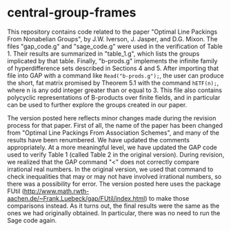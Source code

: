 # central-group-frames
This repository contains code related to the paper "Optimal Line Packings From Nonabelian Groups", by J.W. Iverson, J. Jasper, and D.G. Mixon. The files "gap_code.g" and "sage_code.g" were used in the verification of Table 1. Their results are summarized in "table_1.g", which lists the groups implicated by that table. Finally, "b-prods.g" implements the infinite family of hyperdifference sets described in Sections 4 and 5. After importing that file into GAP with a command like `Read("b-prods.g");`, the user can produce the short, fat matrix promised by Theorem 5.1 with the command `hETF(n);`, where n is any odd integer greater than or equal to 3. This file also contains polycyclic representations of B-products over finite fields, and in particular can be used to further explore the groups created in our paper.

The version posted here reflects minor changes made during the revision process for that paper. First of all, the name of the paper has been changed from "Optimal Line Packings From Association Schemes", and many of the results have been renumbered. We have updated the comments appropriately. At a more meaningful level, we have updated the GAP code used to verify Table 1 (called Table 2 in the original version). During revision, we realized that the GAP command "<" does not correctly compare irrational real numbers. In the original version, we used that command to check inequalities that may or may not have involved irrational numbers, so there was a possibility for error. The version posted here uses the package FUtil (http://www.math.rwth-aachen.de/~Frank.Luebeck/gap/FUtil/index.html) to make those comparisons instead. As it turns out, the final results were the same as the ones we had originally obtained. In particular, there was no need to run the Sage code again.
